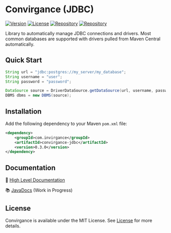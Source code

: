 # Convirgance (JDBC)

<a href="https://central.sonatype.com/artifact/com.invirgance/convirgance-jdbc/versions">![Version](https://img.shields.io/badge/Version-pre&dash;release-blue)</a> <a href="https://github.com/InvirganceOpenSource/convirgance-jdbc?tab=MIT-1-ov-file">![License](https://img.shields.io/badge/License-MIT-green)</a> <a href="#">![Repository](https://img.shields.io/badge/Platform-Java-gold)</a> <a href="https://central.sonatype.com/artifact/com.invirgance/convirgance-jdbc">![Repository](https://img.shields.io/badge/Repository-Maven_Central-red)</a>

Library to automatically manage JDBC connections and drivers. Most common databases are supported with drivers pulled from Maven Central automatically.

## Quick Start

```java
String url = "jdbc:postgres://my_server/my_database";
String username = "user";
String password = "password";

DataSource source = DriverDataSource.getDataSource(url, username, password);
DBMS dbms = new DBMS(source);
```

## Installation

Add the following dependency to your Maven `pom.xml` file:

```xml
<dependency>
    <groupId>com.invirgance</groupId>
    <artifactId>convirgance-jdbc</artifactId>
    <version>0.3.0</version>
</dependency>
```

## Documentation

📑 [High Level Documentation](https://docs.invirgance.com/convirgance/latest/#/convirgance-jdbc)

📚 [JavaDocs](https://docs.invirgance.com/javadocs/convirgance-jdbc/) (Work in Progress)


## License

Convirgance is available under the MIT License. See [License](LICENSE.md) for more details.

